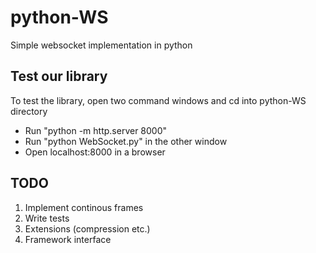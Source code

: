 # python-WS
Simple websocket implementation in python

## Test our library
To test the library, open two command windows and cd into python-WS directory
- Run "python -m http.server 8000"
- Run "python WebSocket.py" in the other window
- Open localhost:8000 in a browser

## TODO
1. Implement continous frames
2. Write tests
3. Extensions (compression etc.)
4. Framework interface
